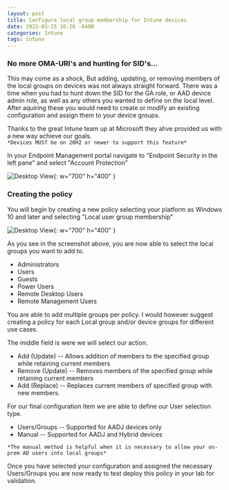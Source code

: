 ```yaml
---
layout: post
title: Configure local group membership for Intune devices
date: 2022-03-15 16:26 -0400
categories: Intune
tags: intune 
---
```


### No more OMA-URI's and hunting for SID's...  

This may come as a shock, But adding, updating, or removing members of the local groups on devices was not always straight forward. There was a time when you had to hunt down the SID for the GA role, or AAD device admin role, as well as any others you wanted to define on the local level. After aquiring these you would need to create or modify an existing configuration and assign them to your device groups.  


Thanks to the great Intune team up at Microsoft they ahve provided us with a new way achieve our goals.  
```*Devices MUST be on 20H2 or newer to support this feature*```  

In your Endpoint Management portal navigate to "Endpoint Security in the left pane"  and select "Account Protection"  

![Desktop View](/assets/img/endpointsecurity1.png){: w="700" h="400" }  

### Creating the policy  

You will begin by creating a new policy selecting your platform as Windows 10 and later and selecting "Local user group membership"  

![Desktop View](/assets/img/createlocal2.png){: w="700" h="400" }  

As you see in the screenshot above, you are now able to select the local groups you want to add to.  
- Administrators  
- Users  
- Guests  
- Power Users  
- Remote Desktop Users  
- Remote Management Users  

You are able to add multiple groups per policy. I would however suggest creating a policy for each Local group and/or device groups for different use cases.  

The middle field is were we will select our action.  
- Add (Update) -- Allows addition of members to the specified group while retaining current members  
- Remove (Update) -- Removes members of the specified group while retaining current members  
- Add (Replace) -- Replaces current members of specified group with new members.  

For our final configuration item we are able to define our User selection type.  
- Users/Groups -- Supported for AADJ devices only  
- Manual -- Supported for AADJ and Hybrid devices  

```*The manual method is helpful when it is necessary to allow your on-prem AD users into local groups*```  

Once you have selected your configuration and assigned the necessary Users/Groups you are now ready to test deploy this policy in your lab for validation.